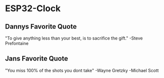 # ESP32-Clock

## Dannys Favorite Quote

"To give anything less than your best, is to sacrifice the gift."
-Steve Prefontaine

## Jans Favorite Quote

"You miss 100% of the shots you dont take"
-Wayne Gretzky
-Michael Scott